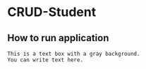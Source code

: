 # CRUD-Student

## How to run application

```
This is a text box with a gray background.
You can write text here.
```
